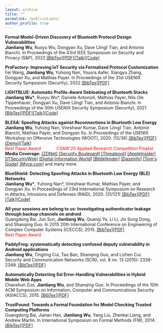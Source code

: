 ```yaml
---
layout: archive
title: ""
permalink: /publications/
author_profile: true
---
```

**Formal Model-Driven Discovery of Bluetooth Protocol Design Vulnerabilities**<br/>
**Jianliang Wu**, Ruoyu Wu, Dongyan Xu, Dave (Jing) Tian, and Antonio Bianchi. In Proceedings of the 43rd IEEE Symposium on Security and Privacy (S&P), 2022
[[BibTex]]()[[PDF]](https://raw.githubusercontent.com/allenjlw/allenjlw.github.io/master/pdfpapers/btverif.pdf)[[Talk]]()[[Code]](https://github.com/purseclab/btmodel_proverif)<br/>

**ProFactory: Improving IoT Security via Formalized Protocol Customization**<br/>
Fei Wang, **Jianliang Wu**, Yuhong Nan, Yousra Aafer, Xiangyu Zhang, Dongyan Xu, and Mathias Payer. In Proceedings of the 31st USENIX Security Symposium (Security), 2022
[[BibTex]](https://allenjlw.github.io/portfolio/bib-profactory/)[[PDF]](https://github.com/allenjlw/allenjlw.github.io/raw/master/pdfpapers/profactory.pdf)<br/>

**LIGHTBLUE: Automatic Profile-Aware Debloating of Bluetooth Stacks**<br/>
**Jianliang Wu\***, Ruoyu Wu\*, Daniele Antonioli, Mathias Payer, Nils Ole Tippenhauer, Dongyan Xu, Dave (Jing) Tian, and Antonio Bianchi. In Proceedings of the 30th USENIX Security Symposium (Security), 2021
[[BibTex]](https://allenjlw.github.io/portfolio/bib-lightblue/)[[PDF]](https://github.com/allenjlw/allenjlw.github.io/raw/master/pdfpapers/lightblue.pdf)[[Talk]](https://allenjlw.github.io/talks/lightblue_talk/)[[Code]](https://github.com/purseclab/lightblue)<br/>

**BLESA: Spoofing Attacks against Reconnections in Bluetooth Low Energy**<br/>
**Jianliang Wu**, Yuhong Nan, Vireshwar Kumar, Dave (Jing) Tian, Antonio Bianchi, Mathias Payer, and Dongyan Xu. In Proceedings of the USENIX Workshop on Offensive Technologies (WOOT), 2020. (12/36)
[[BibTex]](https://allenjlw.github.io/portfolio/bib-blesa/)[[PDF]](https://github.com/allenjlw/allenjlw.github.io/raw/master/pdfpapers/blesa.pdf)[[Demo]](https://allenjlw.github.io/talks/blesa_demo/)[[Talk]](https://allenjlw.github.io/talks/blesa_talk/)<br/>
<span style="color:red">Best Paper Award &nbsp; &nbsp; &nbsp; &nbsp; &nbsp; &nbsp; CSAW'20 Applied Research Competition Finalist</span><br/>
**Media Coverage:**
[[ZDNet]](https://www.zdnet.com/article/billions-of-devices-vulnerable-to-new-blesa-bluetooth-security-flaw/)
[[Security Boulevard]](https://securityboulevard.com/2020/07/bluetooth-reconnection-flaw-could-lead-to-spoofing-attacks/)
[[Threatpost]](https://threatpost.com/bluetooth-spoofing-bug-iot-devices/159291/)
[[AppleInsider]](https://appleinsider.com/articles/20/09/17/blesa-bluetooth-vulnerability-impacts-billions-of-devices-but-ios-users-are-safe)
[[ITSecurityWire]](https://itsecuritywire.com/quick-bytes/blesa-bluetooth-security-flaw-could-affect-billions-of-devices/)
[[Digital Information World]](https://www.digitalinformationworld.com/2020/09/the-new-blesa-bluetooth-security-flaw-can-keep-billions-of-devices-vulnerable.html)
[[Bitdefender]](https://www.bitdefender.com/box/blog/iot-news/new-blesa-bluetooth-vulnerability-affect-billions-iot-devices-researchers-warn/)
[[Dazeinfo]](https://dazeinfo.com/2020/09/17/bluetooth-vulnerability-blesa-devices-rick/)
[[Tom's Guide]](https://www.tomsguide.com/news/blesa-bluetooth-attack)
[[Myce.com]](https://www.myce.com/news/blesa-bluetooth-flaw-affects-iot-devices-94440/) and many more.

**BlueShield: Detecting Spoofing Attacks in Bluetooth Low Energy (BLE) Networks**<br/>
**Jianliang Wu\***, Yuhong Nan\*, Vireshwar Kumar, Mathias Payer, and Dongyan Xu. In Proceedings of 23rd International Symposium on Research in Attacks, Intrusions and Defenses (RAID), 2020. (31/121)
[[BibTex]](https://allenjlw.github.io/portfolio/bib-blueshield/)[[PDF]](https://github.com/allenjlw/allenjlw.github.io/raw/master/pdfpapers/blueshield.pdf)[[Talk]](https://allenjlw.github.io/talks/blueshield_talk/)[[Code]](https://github.com/allenjlw/BlueShield)

**All your sessions are belong to us: Investigating authenticator leakage through backup channels on android**<br/>
Guangdong Bai, Jun Sun, **Jianliang Wu**, Quanqi Ye, Li Li, Jin Song Dong, and Shanqing Guo. In 2015 20th International Conference on Engineering of Complex Computer Systems (ICECCS), 2015.
[[BibTex]](https://allenjlw.github.io/portfolio/bib-all-your/)[[PDF]](https://ieeexplore.ieee.org/abstract/document/7384230)<br/>
<span style="color:red">Best Paper Award</span>

**PaddyFrog: systematically detecting confused deputy vulnerability in Android applications**<br/>
**Jianliang Wu**, Tingting Cui, Tao Ban, Shanqing Guo, and Lizhen Cui. Security and Communication Networks (SCN), vol. 8 no. 13 (2015): 2338-2349.
[[BibTex]](https://allenjlw.github.io/portfolio/bib-paddyfrog/)[[PDF]]((https://onlinelibrary.wiley.com/doi/full/10.1002/sec.1179))

**Automatically Detecting Ssl Error-Handling Vulnerabilities in Hybrid Mobile Web Apps**<br/>
Chaoshun Zuo, **Jianliang Wu**, and Shanqing Guo. In Proceedings of the 10th ACM Symposium on Information, Computer and Communications Security (ASIACCS), 2015.
[[BibTex]](https://allenjlw.github.io/portfolio/bib-ssl-error/)[[PDF]](https://dl.acm.org/citation.cfm?id=2714583)

**TrustFound: Towards a Formal Foundation for Model Checking Trusted Computing Platforms**<br/>
Guangdong Bai, Jianan Hao, **Jianliang Wu**, Yang Liu, Zhenkai Liang, and Andrew Martin. In International Symposium on Formal Methods (FM), 2014.
[[BibTex]](https://allenjlw.github.io/portfolio/bib-trustfound/)[[PDF]](https://link.springer.com/chapter/10.1007/978-3-319-06410-9_8)

